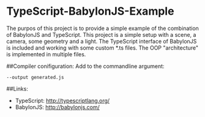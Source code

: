 # TypeScript-BabylonJS-Example
The purpos of this project is to provide a simple example of the combination of BabylonJS and TypeScript. This project is a simple setup with a scene, a camera, some geometry and a light. The TypeScript interface of BabylonJS is included and working with some custom *.ts files. The OOP "architecture" is implemented in multiple files.

##Compiler conifiguration:
Add to the commandline argument:
```
--output generated.js
```

##Links:
- TypeScript: http://typescriptlang.org/
- BabylonJS: http://babylonjs.com/
